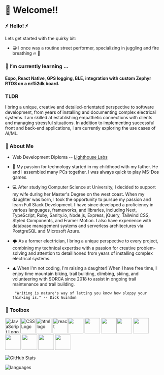# 👋 Welcome!!

 ### ⚡ Hello! ⚡
 Lets get started with the quirky bit:
-  😀 I once was a routine street performer, specializing in juggling and fire breathing 🔥 🚒 

<!--

![Streak](https://github-readme-streak-stats.herokuapp.com/?user=TeddyGavi&theme=cobalt)
**TeddyGavi/TeddyGavi** is a ✨ _special_ ✨ repository because its `README.md` (this file) appears on your GitHub profile.

Here are some ideas to get you started:

- 🔭 I’m currently working on ...
- 🌱 I’m currently learning ...
- 👯 I’m looking to collaborate on ...
- 🤔 I’m looking for help with ...
- 💬 Ask me about ...

- 😄 Pronouns: ...
- ⚡ Fun fact: ...
-->

### 🌱 I’m currently learning ...
#### Expo, React Native, GPS logging, BLE, integration with custom Zephyr RTOS on a nrf52dk board.

### TLDR 
I bring a unique, creative and detailed-orientated perspective to software development, from years of installing and documenting complex electrical systems. I am skilled at establishing empathetic connections with clients and managing stressful situations. In addition to implementing successful front and back-end applications, I am currently exploring the use cases of AI/ML.

### 💬 About Me
- Web Development Diploma -- [Lighthouse Labs](https://www.lighthouselabs.ca/)

- 🧭 My passion for technology started in my childhood with my father. He and I assembled many PCs together. I was always quick to play MS-Dos games.

- 💻 After studying Computer Science at University, I decided to support my wife during her Master's Degree on the west coast. When my daughter was born, I took the opportunity to pursue my passion and learn Full Stack Development. I have since developed a proficiency in various languages, frameworks, and libraries, including Next, TypeScript, Ruby, Sanity.io, Node.js, Express, jQuery, Tailwind CSS, Styled Components, and Framer Motion. I also have experience with database management systems and serverless architectures via PostgreSQL and Microsoft Azure.

- 🌩️ As a former electrician, I bring a unique perspective to every project, combining my technical expertise with a passion for creative problem-solving and attention to detail honed from years of installing complex electrical systems. 

- ⛰️ When I'm not coding, I'm raising a daughter! When I have free time, I enjoy time mountain biking, trail building, climbing, skiing, and volunteering with SORCA since 2018 to assist in ongoing trail maintenance and trail building.


       "Writing is nature's way of letting you know how sloppy your thinking is." -- Dick Guindon


 
 
 
 ### 🧰 Toolbox
<img src="https://cdn.jsdelivr.net/gh/devicons/devicon/icons/javascript/javascript-plain.svg" alt="JavaScript Logo" width="50" height="50"/><img src="https://cdn.jsdelivr.net/gh/devicons/devicon/icons/css3/css3-original-wordmark.svg" alt="CSS Logo" width="50" height="50"/><img src="https://cdn.jsdelivr.net/gh/devicons/devicon/icons/html5/html5-original-wordmark.svg" alt="html logo" width="50" height="50" /> <img src="https://cdn.jsdelivr.net/gh/devicons/devicon/icons/react/react-original-wordmark.svg" alt="react" width="50" height="50"/><img src="https://cdn.jsdelivr.net/gh/devicons/devicon/icons/nodejs/nodejs-plain.svg" width="50" height="50"/> <img src="https://cdn.jsdelivr.net/gh/devicons/devicon/icons/postgresql/postgresql-original.svg" width="50" height="50" /> <img src="https://cdn.jsdelivr.net/gh/devicons/devicon/icons/typescript/typescript-original.svg" width="50" height="50"/><img src="https://cdn.jsdelivr.net/gh/devicons/devicon/icons/nextjs/nextjs-line.svg" width="50" height="50"/> <img src="https://cdn.jsdelivr.net/gh/devicons/devicon/icons/ruby/ruby-plain-wordmark.svg" width="50" height="50" /> <img src="https://cdn.jsdelivr.net/gh/devicons/devicon/icons/sass/sass-original.svg" width="50" height="50"/> <img src="https://cdn.jsdelivr.net/gh/devicons/devicon/icons/express/express-original.svg" width="50" height="50"/> <img src="https://cdn.jsdelivr.net/gh/devicons/devicon/icons/ubuntu/ubuntu-plain-wordmark.svg" width="50" height="50"/> <img src="https://cdn.jsdelivr.net/gh/devicons/devicon/icons/vagrant/vagrant-original.svg" width="50" height="50"/>

![GitHub Stats](https://github-readme-stats.vercel.app/api?username=TeddyGavi&theme=cobalt)


![languages](https://github-readme-stats.vercel.app/api/top-langs/?username=TeddyGavi&theme=cobalt&hide_border=false&include_all_commits=false&count_private=true&layout=compact)
           
